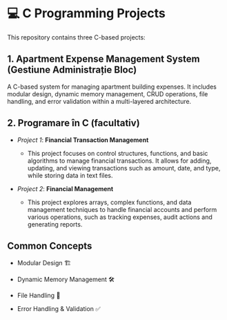 #  💻 C Programming Projects

This repository contains three C-based projects:

## 1. Apartment Expense Management System (Gestiune Administrație Bloc)
A C-based system for managing apartment building expenses. It includes modular design, dynamic memory management, CRUD operations, file handling, and error validation within a multi-layered architecture.

## 2. Programare în C (facultativ)
-  *Project 1*: **Financial Transaction Management**
    -  This project focuses on control structures, functions, and basic algorithms to manage financial transactions. It allows for adding, updating, and viewing transactions such as amount, date, and type, while storing data in text files.

-  *Project 2*: **Financial Management**
    -  This project explores arrays, complex functions, and data management techniques to handle financial accounts and perform various operations, such as tracking expenses, audit actions and generating reports.

## Common Concepts
-  Modular Design 🏗️

-  Dynamic Memory Management 🛠️

-  File Handling 📂

-  Error Handling & Validation ✅
